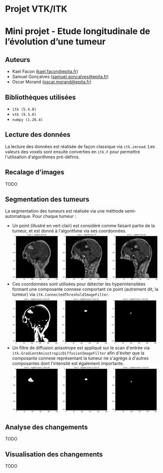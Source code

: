 # Projet VTK/ITK
# Mini projet - Etude longitudinale de l’évolution d’une tumeur
## Auteurs
- Kael Facon (kael.facon@epita.fr)
- Samuel Gonçalves (samuel.goncalves@epita.fr)
- Oscar Morand (oscar.morand@epita.fr)

## Bibliothèques utilisées
- `itk (5.4.0)`
- `vtk (9.3.0)`
- `numpy (1.26.4)`

## Lecture des données
La lecture des données est réalisée de façon classique via `itk.imread`. Les valeurs des voxels sont ensuite converties en `itk.F` pour permettre l'utilisation d'algorithmes pré-définis.

## Recalage d'images
TODO

## Segmentation des tumeurs
La segmentation des tumeurs est réalisée via une méthode semi-automatique. Pour chaque tumeur :
- Un point (illustré en vert clair) est considéré comme faisant partie de la tumeur, et est donné à l'algorithme via ses coordonnées.
  ![Points choisis de la tumeur](Images/Points.png)
- Ces coordonnées sont utilisées pour détecter les hyperintensitées formant une composante connexe comportant ce point (autrement dit, la tumeur) via `itk.ConnectedThresholdImageFilter`.
  ![Segmentation 1](Images/Segmentation1.png)
- Un filtre de diffusion anisotrope est appliqué sur le scan d'entrée via `itk.GradientAnisotropicDiffusionImageFilter` afin d'éviter que la composante connexe représentant la tumeur ne s'agrège à d'autres composantes dont l'intensité est également importante.
  ![Segmentation 2](Images/Segmentation2.png)

## Analyse des changements
TODO

## Visualisation des changements
TODO
